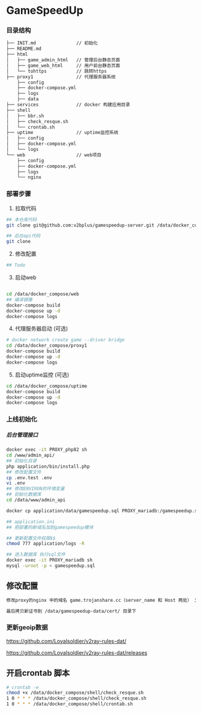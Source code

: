 # GameSpeedUp

### 目录结构

```bash
├── INIT.md               // 初始化
├── README.md  
├── html
│   ├── game_admin_html   // 管理后台静态页面
│   ├── game_web_html     // 用户前台静态页面
│   └── tohttps           // 跳转https
├── proxy1                // 代理服务器系统
    ├── config
    ├── docker-compose.yml
    ├── logs
    ├── data
├── services              // docker 构建应用目录
├── shell
│   ├── bbr.sh
│   ├── check_resque.sh
│   └── crontab.sh
├── uptime                // uptime监控系统
│   ├── config
│   ├── docker-compose.yml
│   └── logs
└── web                   // web项目
    ├── config
    ├── docker-compose.yml
    ├── logs
    └── nginx
```

### 部署步骤

1. 拉取代码
```bash
## 本仓库代码
git clone git@github.com:v2bplus/gamespeedup-server.git /data/docker_compose

## 后台api代码
git clone 
```

2. 修改配置

```bash
## Todo
```

3. 启动web
   
```bash

cd /data/docker_compose/web
## 编译镜像
docker-compose build 
docker-compose up -d
docker-compose logs
```

4. 代理服务器启动 (可选)
```bash
# docker network create game --driver bridge
cd /data/docker_compose/proxy1
docker-compose build
docker-compose up -d
docker-compose logs
```

5. 启动uptime监控 (可选)

```bash
cd /data/docker_compose/uptime
docker-compose build
docker-compose up -d
docker-compose logs
```
### 上线初始化

##### 后台管理接口

```bash
docker exec -it PROXY_php82 sh
cd /www/admin_api/
## 初始化目录
php application/bin/install.php
## 修改配置文件
cp .env.test .env
vi .env 
## 修改ENVIRON的环境变量
## 初始化数据库
cd /data/www/admin_api

docker cp application/data/gamespeedup.sql PROXY_mariadb:/gamespeedup.sql

## application.ini 
## 把部署的新域名加到gamespeedup模块

## 更新配置文件权限$$
chmod 777 application/logs -R
```

```bash
## 进入数据库 执行sql文件
docker exec -it PROXY_mariadb sh
mysql -uroot -p < gamespeedup.sql

```
## 修改配置
```bash
修改proxy的nginx 中的域名 game.trojanshare.cc（server_name 和 Host 两处） 为当前部署的域名

最后拷贝新证书到 /data/gamespeedup-data/cert/ 目录下

```

### 更新geoip数据
https://github.com/Loyalsoldier/v2ray-rules-dat/

https://github.com/Loyalsoldier/v2ray-rules-dat/releases
## 开启crontab 脚本
```bash
# crontab -e
chmod +x /data/docker_compose/shell/check_resque.sh
1 0 * * * /data/docker_compose/shell/check_resque.sh
1 0 * * * /data/docker_compose/shell/crontab.sh
```

